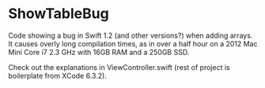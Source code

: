 # ShowTableBug

Code showing a bug in Swift 1.2 (and other versions?) when adding arrays. It causes overly long compilation times, as in over a half hour on a 2012 Mac Mini Core i7 2.3 GHz with 16GB RAM and a 250GB SSD.

Check out the explanations in ViewController.swift (rest of project is boilerplate from XCode 6.3.2).
